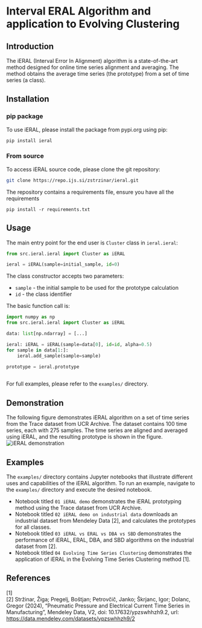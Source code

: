 # Interval ERAL Algorithm and application to Evolving Clustering

## Introduction
The iERAL (Interval Error In Alignment) algorithm is a state-of-the-art method designed for online time series alignment and averaging.
The method obtains the average time series (the prototype) from a set of time series (a class).

## Installation
### pip package

To use iERAL, please install the package from pypi.org using pip:
```bash
pip install ieral
```

### From source
To access iERAL source code, please clone the git repository:
```bash
git clone https://repo.ijs.si/zstrzinar/ieral.git
```

The repository contains a requirements file, ensure you have all the requirements
```
pip install -r requirements.txt
```

## Usage

The main entry point for the end user is `Cluster` class in `ieral.ieral`:

```py
from src.ieral.ieral import Cluster as iERAL

ieral = iERAL(sample=initial_sample, id=0)
```

The class constructor accepts two parameters:
- `sample` - the initial sample to be used for the prototype calculation
- `id` - the class identifier

The basic function call is:

```py
import numpy as np
from src.ieral.ieral import Cluster as iERAL

data: list[np.ndarray] = [...]

ieral: iERAL = iERAL(sample=data[0], id=id, alpha=0.5)
for sample in data[1:]:
    ieral.add_sample(sample=sample)

prototype = ieral.prototype
    
```

For full examples, please refer to the `examples/` directory.

## Demonstration
The following figure demonstrates iERAL algorithm on a set of time series from the Trace dataset from UCR Archive. The dataset contains 100 time series, each with 275 samples. The time series are aligned and averaged using iERAL, and the resulting prototype is shown in the figure.
![iERAL demonstration](docs/assets/trace.png)

## Examples
The `examples/` directory contains Jupyter notebooks that illustrate different uses and capabilities of the iERAL algorithm. 
To run an example, navigate to the `examples/` directory and execute the desired notebook.

- Notebook titled `01 iERAL demo` demonstrates the iERAL prototyping method using the Trace dataset from UCR Archive.
- Notebook titled `02 iERAL demo on industrial data` downloads an industrial dataset from Mendeley Data [2], and calculates the prototypes for all classes.
- Notebook titled `03 iERAL vs ERAL vs DBA vs SBD` demonstrates the performance of iERAL, ERAL, DBA, and SBD algorithms on the industrial dataset from [2].
- Notebook titled `04 Evolving Time Series Clustering` demonstrates the application of iERAL in the Evolving Time Series Clustering method [1].

## References
[1]  \
[2] Stržinar, Žiga; Pregelj, Boštjan; Petrovčič, Janko; Škrjanc, Igor; Dolanc, Gregor (2024), “Pneumatic Pressure and Electrical Current Time Series in Manufacturing”, Mendeley Data, V2, doi: 10.17632/ypzswhhzh9.2, url: https://data.mendeley.com/datasets/ypzswhhzh9/2
